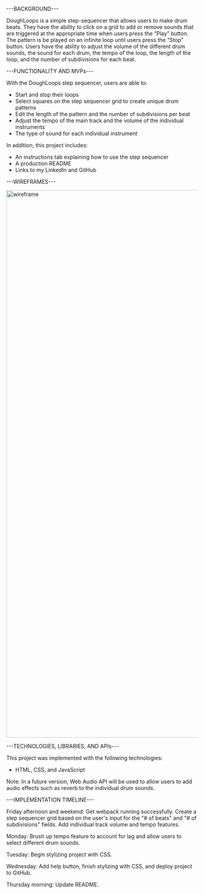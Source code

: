 ---BACKGROUND---

DoughLoops is a simple step-sequencer that allows users to make drum beats. They have the ability to click on a grid to add or remove sounds that are triggered at the appropriate time when users press the “Play” button. The pattern is be played on an infinite loop until users press the “Stop” button. Users have the ability to adjust the volume of the different drum sounds, the sound for each drum, the tempo of the loop, the length of the loop, and the number of subdivisions for each beat.

---FUNCTIONALITY AND MVPs---

With the DoughLoops step sequencer, users are able to:

 - Start and stop their loops
 - Select squares on the step sequencer grid to create unique drum patterns
 - Edit the length of the pattern and the number of subdivisions per beat
 - Adjust the tempo of the main track and the volume of the individual instruments
 - The type of sound for each individual instrument

 In addition, this project includes:

 - An instructions tab explaining how to use the step sequencer
 - A production README
 - Links to my LinkedIn and GitHub

---WIREFRAMES---

<img width="1440" alt="wireframe" src="https://user-images.githubusercontent.com/53061472/129284939-1d166c8a-ba06-455a-8872-33f329108ad7.png">

---TECHNOLOGIES, LIBRARIES, AND APIs---

This project was implemented with the following technologies:
 
 - HTML, CSS, and JavaScript

Note: In a future version, Web Audio API will be used to allow users to add audio effects such as reverb to the individual drum sounds.

---IMPLEMENTATION TIMELINE---

Friday afternoon and weekend: Get webpack running successfully. Create a step sequencer grid based on the user's input for the "# of beats" and "# of subdivisions" fields. Add individual track volume and tempo features.

Monday: Brush up tempo feature to account for lag and allow users to select different drum sounds.

Tuesday: Begin stylizing project with CSS.

Wednesday: Add help button, finish stylizing with CSS, and deploy project to GitHub.

Thursday morning: Update README.